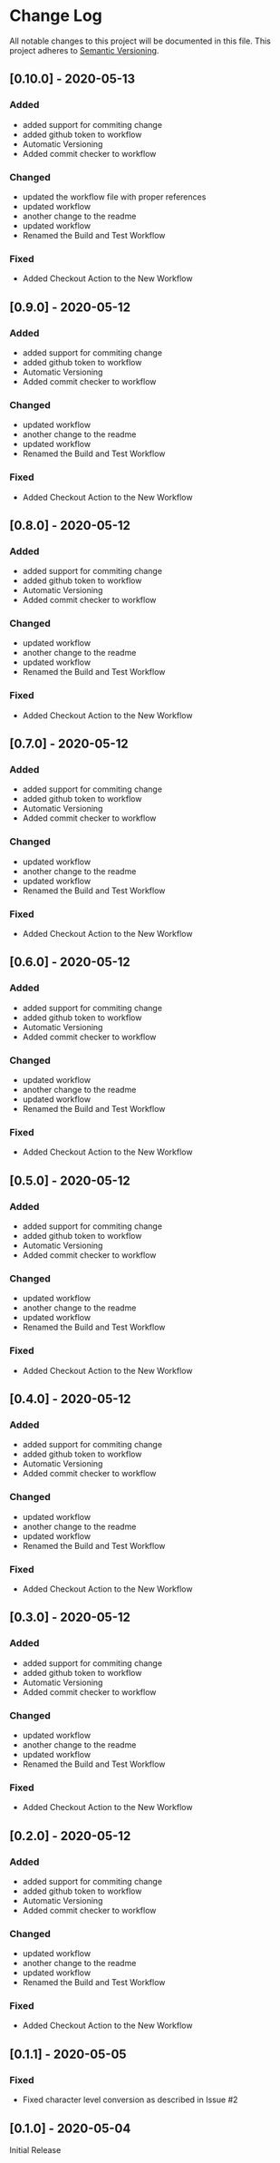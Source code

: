 # Change Log
All notable changes to this project will be documented in this file. This project adheres to [Semantic Versioning](http://semver.org/).

## [0.10.0] - 2020-05-13
### Added
- added support for commiting change
- added github token to workflow
- Automatic Versioning
- Added commit checker to workflow

### Changed
- updated the workflow file with proper references
- updated workflow
- another change to the readme
- updated workflow
- Renamed the Build and Test Workflow

### Fixed
- Added Checkout Action to the New Workflow

## [0.9.0] - 2020-05-12
### Added
- added support for commiting change
- added github token to workflow
- Automatic Versioning
- Added commit checker to workflow

### Changed
- updated workflow
- another change to the readme
- updated workflow
- Renamed the Build and Test Workflow

### Fixed
- Added Checkout Action to the New Workflow

## [0.8.0] - 2020-05-12
### Added
- added support for commiting change
- added github token to workflow
- Automatic Versioning
- Added commit checker to workflow

### Changed
- updated workflow
- another change to the readme
- updated workflow
- Renamed the Build and Test Workflow

### Fixed
- Added Checkout Action to the New Workflow

## [0.7.0] - 2020-05-12
### Added
- added support for commiting change
- added github token to workflow
- Automatic Versioning
- Added commit checker to workflow

### Changed
- updated workflow
- another change to the readme
- updated workflow
- Renamed the Build and Test Workflow

### Fixed
- Added Checkout Action to the New Workflow

## [0.6.0] - 2020-05-12
### Added
- added support for commiting change
- added github token to workflow
- Automatic Versioning
- Added commit checker to workflow

### Changed
- updated workflow
- another change to the readme
- updated workflow
- Renamed the Build and Test Workflow

### Fixed
- Added Checkout Action to the New Workflow

## [0.5.0] - 2020-05-12
### Added
- added support for commiting change
- added github token to workflow
- Automatic Versioning
- Added commit checker to workflow

### Changed
- updated workflow
- another change to the readme
- updated workflow
- Renamed the Build and Test Workflow

### Fixed
- Added Checkout Action to the New Workflow

## [0.4.0] - 2020-05-12
### Added
- added support for commiting change
- added github token to workflow
- Automatic Versioning
- Added commit checker to workflow

### Changed
- updated workflow
- another change to the readme
- updated workflow
- Renamed the Build and Test Workflow

### Fixed
- Added Checkout Action to the New Workflow

## [0.3.0] - 2020-05-12
### Added
- added support for commiting change
- added github token to workflow
- Automatic Versioning
- Added commit checker to workflow

### Changed
- updated workflow
- another change to the readme
- updated workflow
- Renamed the Build and Test Workflow

### Fixed
- Added Checkout Action to the New Workflow

## [0.2.0] - 2020-05-12
### Added
- added support for commiting change
- added github token to workflow
- Automatic Versioning
- Added commit checker to workflow

### Changed
- updated workflow
- another change to the readme
- updated workflow
- Renamed the Build and Test Workflow

### Fixed
- Added Checkout Action to the New Workflow

## [0.1.1] - 2020-05-05
### Fixed
- Fixed character level conversion as described in Issue #2

## [0.1.0] - 2020-05-04
Initial Release
